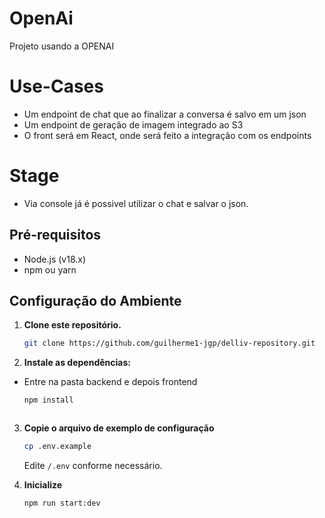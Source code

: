 # OpenAi

Projeto usando a OPENAI

# Use-Cases

- Um endpoint de chat que ao finalizar a conversa é salvo em um json
- Um endpoint de geração de imagem integrado ao S3
- O front será em React, onde será feito a integração com os endpoints

# Stage
- Via console já é possivel utilizar o chat e salvar o json.

## Pré-requisitos

- Node.js (v18.x)
- npm ou yarn

## Configuração do Ambiente

1. **Clone este repositório.**

    ```bash
    git clone https://github.com/guilherme1-jgp/delliv-repository.git
    ```

2. **Instale as dependências:**

 - Entre na pasta backend e depois frontend
    ```bash
    npm install
    ```
    ```

3. **Copie o arquivo de exemplo de configuração**

    ```bash
    cp .env.example
    ```

    Edite `/.env` conforme necessário.

4. **Inicialize**


    ```bash
    npm run start:dev
    ```

